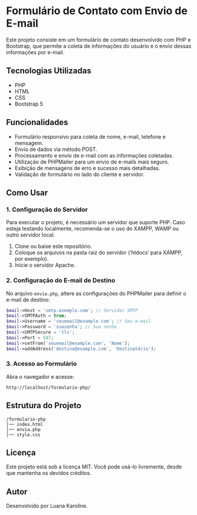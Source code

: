 # Formulário de Contato com Envio de E-mail

Este projeto consiste em um formulário de contato desenvolvido com PHP e Bootstrap, que permite a coleta de informações do usuário e o envio dessas informações por e-mail.

## Tecnologias Utilizadas
- PHP
- HTML
- CSS
- Bootstrap 5

## Funcionalidades
- Formulário responsivo para coleta de nome, e-mail, telefone e mensagem.
- Envio de dados via método POST.
- Processamento e envio de e-mail com as informações coletadas.
- Utilização de PHPMailer para um envio de e-mails mais seguro.
- Exibição de mensagens de erro e sucesso mais detalhadas.
- Validação de formulário no lado do cliente e servidor.

## Como Usar

### 1. Configuração do Servidor
Para executar o projeto, é necessário um servidor que suporte PHP. Caso esteja testando localmente, recomenda-se o uso do XAMPP, WAMP ou outro servidor local.

1. Clone ou baixe este repositório.
2. Coloque os arquivos na pasta raiz do servidor (‘htdocs’ para XAMPP, por exemplo).
3. Inicie o servidor Apache.

### 2. Configuração do E-mail de Destino
No arquivo `envia.php`, altere as configurações do PHPMailer para definir o e-mail de destino:
```php
$mail->Host = 'smtp.exemplo.com'; // Servidor SMTP
$mail->SMTPAuth = true;
$mail->Username = 'seuemail@example.com'; // Seu e-mail
$mail->Password = 'suasenha'; // Sua senha
$mail->SMTPSecure = 'tls';
$mail->Port = 587;
$mail->setFrom('seuemail@example.com', 'Nome');
$mail->addAddress('destino@example.com', 'Destinatário');
```

### 3. Acesso ao Formulário
Abra o navegador e acesse:
```
http://localhost/formulario-php/
```

## Estrutura do Projeto
```
/formulario-php
│── index.html        
│── envia.php         
│── style.css            
```


## Licença
Este projeto está sob a licença MIT. Você pode usá-lo livremente, desde que mantenha os devidos créditos.

## Autor
Desenvolvido por Luana Karoline.

